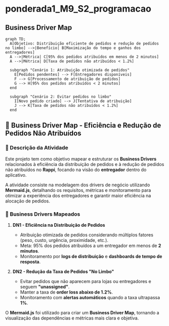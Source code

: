 # ponderada1_M9_S2_programacao

## Business Driver Map
```mermaind
graph TD;
  A[Objetivo: Distribuição eficiente de pedidos e redução de pedidos no limbo] -->|Benefício| B[Maximização do tempo e ganhos dos entregadores]
  A -->|Métrica| C[95% dos pedidos atribuídos em menos de 2 minutos]
  A -->|Métrica| D[Taxa de pedidos não atribuídos < 1.2%]

  subgraph "Cenário 1: Atribuição otimizada de pedidos"
    E[Pedidos pendentes] --> F[Entregadores disponíveis]
    F --> G[Processamento de atribuição de pedidos]
    G --> H[95% dos pedidos atribuídos < 2 minutos]
  end

  subgraph "Cenário 2: Evitar pedidos no limbo"
    I[Novo pedido criado] --> J[Tentativa de atribuição]
    J --> K[Taxa de pedidos não atribuídos < 1.2%]
  end
```
## 📌 Business Driver Map - Eficiência e Redução de Pedidos Não Atribuídos

### 📖 Descrição da Atividade  
Este projeto tem como objetivo mapear e estruturar os **Business Drivers** relacionados à eficiência da distribuição de pedidos e à redução de pedidos não atribuídos no **Rappi**, focando na visão do **entregador** dentro do aplicativo.  

A atividade consiste na modelagem dos drivers de negócio utilizando **Mermaid.js**, detalhando os requisitos, métricas e monitoramento para otimizar a experiência dos entregadores e garantir maior eficiência na alocação de pedidos.  

### 🚀 Business Drivers Mapeados  
1. **DN1 - Eficiência na Distribuição de Pedidos**  
   - Atribuição otimizada de pedidos considerando múltiplos fatores (peso, custo, urgência, proximidade, etc.).  
   - Meta: 95% dos pedidos atribuídos a um entregador em menos de **2 minutos**.  
   - Monitoramento por **logs de distribuição** e **dashboards de tempo de resposta**.  

2. **DN2 - Redução da Taxa de Pedidos "No Limbo"**  
   - Evitar pedidos que não aparecem para lojas ou entregadores e seguem **"unassigned"**.  
   - Manter a taxa de **order loss abaixo de 1.2%**.  
   - Monitoramento com **alertas automáticos** quando a taxa ultrapassa **1%**.  

O **Mermaid.js** foi utilizado para criar um **Business Driver Map**, tornando a visualização das dependências e métricas mais clara e objetiva.  
